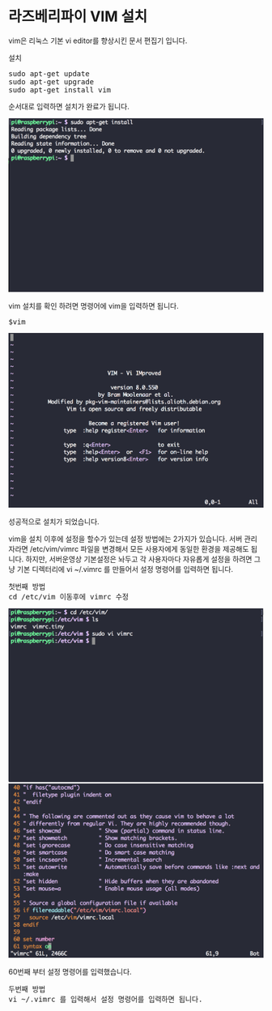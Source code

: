 # 라즈베리파이 VIM 설치

vim은 리눅스 기본 vi editor를 향상시킨 문서 편집기 입니다.

설치

<pre>
sudo apt-get update 
sudo apt-get upgrade
sudo apt-get install vim 
</pre>

순서대로 입력하면 설치가 완료가 됩니다.

![](image/installvim.png)

vim 설치를 확인 하려면 명령어에 vim을 입력하면 됩니다.

<pre>
$vim
</pre>

![](image/vim.png)

성공적으로 설치가 되었습니다.

vim을 설치 이후에 설정을 할수가 있는데
설정 방법에는 2가지가 있습니다.
서버 관리자라면 /etc/vim/vimrc 파일을 변경해서 모든 사용자에게 동일한 환경을 제공해도 됩니다. 하지만, 서버운영상 기본설정은 놔두고 각 사용자마다 자유롭게 설정을 하려면 그냥 기본 디렉터리에 vi ~/.vimrc 를 만들어서 설정 명령어를 입력하면 됩니다.

<pre>
첫번째 방법
cd /etc/vim 이동후에 vimrc 수정
</pre>

![](image/vimrc.png)
![](image/vimrcset.png)

60번째 부터 설정 명령어를 입력했습니다.

<pre>
두번째 방법
vi ~/.vimrc 를 입력해서 설정 명령어를 입력하면 됩니다.
</pre>
